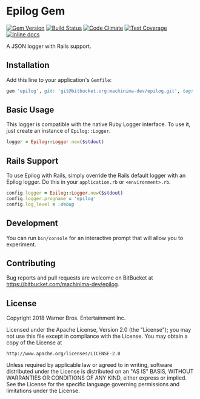 # Epilog Gem

[![Gem Version](https://badge.fury.io/rb/epilog.svg)](https://badge.fury.io/rb/epilog)
[![Build Status](https://travis-ci.org/machinima/epilog.svg?branch=master)](https://travis-ci.org/machinima/epilog)
[![Code Climate](https://codeclimate.com/github/machinima/epilog/badges/gpa.svg)](https://codeclimate.com/github/machinima/epilog)
[![Test Coverage](https://codeclimate.com/github/machinima/epilog/badges/coverage.svg)](https://codeclimate.com/github/machinima/epilog)
[![Inline docs](http://inch-ci.org/github/machinima/epilog.svg?branch=master)](http://inch-ci.org/github/machinima/epilog)

A JSON logger with Rails support.

## Installation

Add this line to your application's `Gemfile`:

```ruby
gem 'epilog', git: 'git@bitbucket.org:machinima-dev/epilog.git', tag: 'v0.1.2'
```

## Basic Usage

This logger is compatible with the native Ruby Logger interface. To use it, just
create an instance of `Epilog::Logger`.

```ruby
logger = Epilog::Logger.new($stdout)
```

## Rails Support

To use Epilog with Rails, simply override the Rails default logger with an
Epilog logger. Do this in your `application.rb` or `<environment>.rb`.

```ruby
config.logger = Epilog::Logger.new($stdout)
config.logger.progname = 'epilog'
config.log_level = :debug
```

## Development

You can run `bin/console` for an interactive prompt that will allow you to
experiment.

## Contributing

Bug reports and pull requests are welcome on BitBucket at
https://bitbucket.com/machinima-dev/epilog.

## License

Copyright 2018 Warner Bros. Entertainment Inc.

Licensed under the Apache License, Version 2.0 (the "License");
you may not use this file except in compliance with the License.
You may obtain a copy of the License at

    http://www.apache.org/licenses/LICENSE-2.0

Unless required by applicable law or agreed to in writing, software
distributed under the License is distributed on an "AS IS" BASIS,
WITHOUT WARRANTIES OR CONDITIONS OF ANY KIND, either express or implied.
See the License for the specific language governing permissions and
limitations under the License.

